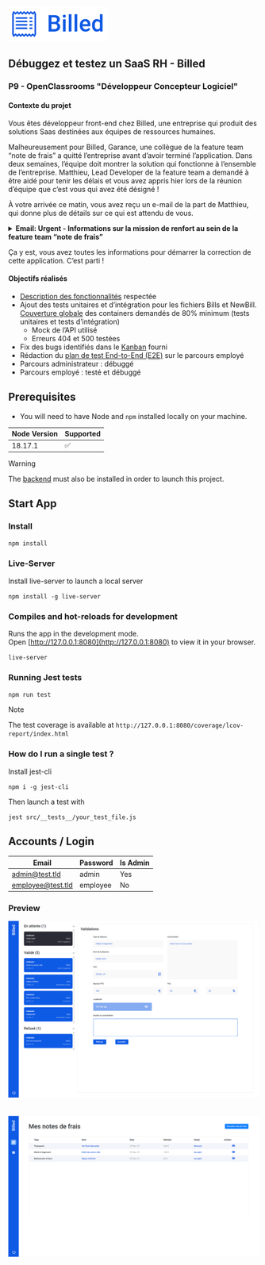 
![Billed Icon](./src/assets/billed-icon.PNG)

## Débuggez et testez un SaaS RH - Billed
### P9 - OpenClassrooms "Développeur Concepteur Logiciel"

#### Contexte du projet

Vous êtes développeur front-end chez Billed, une entreprise qui produit des solutions Saas destinées aux équipes de ressources humaines.

Malheureusement pour Billed, Garance, une collègue de la feature team “note de frais” a quitté l’entreprise avant d’avoir terminé l’application. Dans deux semaines, l’équipe doit montrer la solution qui fonctionne à l’ensemble de l’entreprise. Matthieu, Lead Developer de la feature team a demandé à être aidé pour tenir les délais et vous avez appris hier lors de la réunion d’équipe que c’est vous qui avez été désigné !

À votre arrivée ce matin, vous avez reçu un e-mail de la part de Matthieu, qui donne plus de détails sur ce qui est attendu de vous.

<details><summary><b>Email: Urgent - Informations sur la mission de renfort au sein de la feature team “note de frais”</b></summary>

```
De : Matthieu
À : Moi
```

Bonjour,

Tout d’abord, merci de nous prêter main-forte cette semaine pour la mise en place de tests sur la fonctionnalité “note de frais”.

Cette fonctionnalité est très attendue sur le marché et le top management a mis la priorité dessus. L’objectif est de la lancer officiellement auprès de nos clients d’ici 2 semaines. Les délais sont donc très serrés. La feature team a beaucoup travaillé ces dernières semaines, mais le départ de Garance n’arrange pas les choses et nous avons besoin de ton aide pour la dernière ligne droite.

**Présentation de la fonctionnalité**

Pour comprendre son utilité et savoir comment elle marche, lis d’abord la [description de la fonctionnalité](./src/assets/Description%20des%20fonctionnalités.pdf). \
Comme tu peux le constater, il y a deux parcours utilisateurs : un administrateur RH et un employé. 

**État d’avancement du projet**

L’essentiel a déjà été développé, je te rassure :

✅ Le back-end des deux parcours est prêt en version alpha. \
🚧 Côté front-end : \
↳ Parcours administrateur : il a été testé par Garance, il faut désormais le débugger. \
↳ Parcours employé : il faut entièrement le tester et le débugger.

Garance avait utilisé Chrome Debugger, il faudra continuer avec cet outil.

**Comment accéder à la fonctionnalité ?**

Tu devras installer le back-end [disponible sur ce repo](https://github.com/Alex-Pqn/Billed-backend-ocr_dcl) ainsi que le frontend. Suis bien les instructions des deux README pour comprendre comment faire fonctionner tout ça.

**Tes missions**

Tout ce que j’attends de toi pour fiabiliser et améliorer le parcours employé est décrit dans [ce document](./src/assets/Description%20pratique%20des%20besoins.pdf). Il correspond à la description pratique des besoins pour la mise en place de la fonctionnalité. Il faut que tu le lises très attentivement. 

Tu y trouveras notamment le [rapport avec les bugs identifiés](https://alex-pqn.notion.site/50055c41e1934888ba341b1d4d7194b5?v=acedf821fede45009080691b585b5f61&pvs=4) (Kanban Notion) ainsi qu’un [exemple de plan de tests End-to-End](./src/assets/Exemple%20plan%20de%20tests%20E2E.pdf). 


Voilà, bon courage pour résoudre ces bugs et mettre en place les tests manquants ! On compte sur toi.


Matthieu \
*Lead Developer @Billed*
</details>

Ça y est, vous avez toutes les informations pour démarrer la correction de cette application. C’est parti !

#### Objectifs réalisés
- [Description des fonctionnalités](./src/assets/Description%20des%20fonctionnalités.pdf) respectée
- Ajout des tests unitaires et d’intégration pour les fichiers Bills et NewBill. [Couverture globale](./src/assets/Rapport%20couverture.PNG) des containers demandés de 80% minimum (tests unitaires et tests d’intégration)
  - Mock de l’API utilisé
  - Erreurs 404 et 500 testées
- Fix des bugs identifiés dans le [Kanban](https://alex-pqn.notion.site/50055c41e1934888ba341b1d4d7194b5?v=acedf821fede45009080691b585b5f61&pvs=4) fourni
- Rédaction du [plan de test End-to-End (E2E)](./src/assets/Plan%20de%20tests%20E2E.pdf) sur le parcours employé
- Parcours administrateur : débuggé
- Parcours employé : testé et débuggé

## Prerequisites

- You will need to have Node and `npm` installed locally on your machine.

| Node Version | Supported          |
| ------------ | ------------------ |
| 18.17.1      | :white_check_mark: |

> [!WARNING]
> The [backend](https://github.com/Alex-Pqn/Billed-backend-ocr_dcl) must also be installed in order to launch this project.

## Start App

### Install
```
npm install
```

### Live-Server
Install live-server to launch a local server
```
npm install -g live-server
```

### Compiles and hot-reloads for development
Runs the app in the development mode. \
Open [http://127.0.0.1:8080](http://127.0.0.1:8080) to view it in your browser.
```
live-server
```


### Running Jest tests
```
npm run test
```

> [!NOTE]
> The test coverage is available at `http://127.0.0.1:8080/coverage/lcov-report/index.html`

### How do I run a single test ?
Install jest-cli
```
npm i -g jest-cli
```
Then launch a test with
```
jest src/__tests__/your_test_file.js
```

## Accounts / Login

| Email                      | Password          | Is Admin |
| -------------------------- | ----------------- | -------- |
| admin@test.tld             | admin             | Yes      |
| employee@test.tld          | employee          | No       |

### Preview

![Billed](./src/assets/Billed.png)
<br/>
<br/>
<br/>
![Billed](./src/assets/Billed%202.png)
